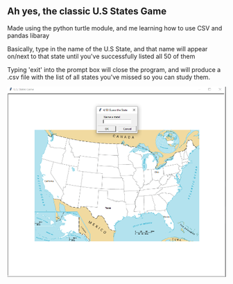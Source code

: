 ## Ah yes, the classic U.S States Game
Made using the python turtle module, and me learning how to use CSV and pandas libaray


Basically, type in the name of the U.S State, and that name will appear on/next to that state until you've successfully listed all 50 of them

Typing 'exit' into the prompt box will close the program, and will produce a .csv file with the list of all states you've missed so you can study them.

![Sample image](https://github.com/rinriukato/US-States-Game/blob/main/image.png)
